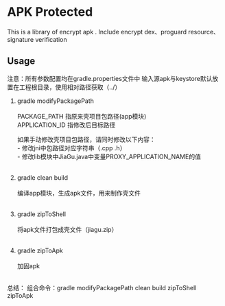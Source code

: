 # APK Protected

   This is a library of encrypt apk . Include encrypt dex、proguard resource、signature verification

## Usage

注意：所有参数配置均在gradle.properties文件中
          输入源apk与keystore默认放置在工程根目录，使用相对路径获取（../）

1. gradle modifyPackagePath </br></br>
    PACKAGE_PATH 指原来壳项目包路径(app模块)</br>
    APPLICATION_ID 指修改后目标路径</br>

    如果手动修改壳项目包路径，请同时修改以下内容：</br>
        - 修改jni中包路径对应字符串（.cpp .h）</br>
        - 修改lib模块中JiaGu.java中变量PROXY_APPLICATION_NAME的值</br></br>

2. gradle clean build</br></br>
    编译app模块，生成apk文件，用来制作壳文件</br></br>


3. gradle zipToShell</br></br>
    将apk文件打包成壳文件（jiagu.zip）</br></br>

4. gradle zipToApk</br></br>
    加固apk</br></br>


总结：
     组合命令：gradle modifyPackagePath clean build zipToShell zipToApk
